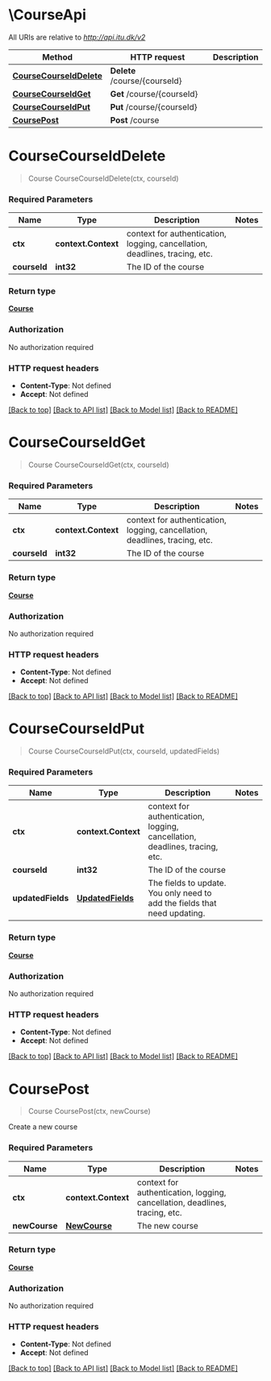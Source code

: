 # \CourseApi

All URIs are relative to *http://api.itu.dk/v2*

Method | HTTP request | Description
------------- | ------------- | -------------
[**CourseCourseIdDelete**](CourseApi.md#CourseCourseIdDelete) | **Delete** /course/{courseId} | 
[**CourseCourseIdGet**](CourseApi.md#CourseCourseIdGet) | **Get** /course/{courseId} | 
[**CourseCourseIdPut**](CourseApi.md#CourseCourseIdPut) | **Put** /course/{courseId} | 
[**CoursePost**](CourseApi.md#CoursePost) | **Post** /course | 


# **CourseCourseIdDelete**
> Course CourseCourseIdDelete(ctx, courseId)


### Required Parameters

Name | Type | Description  | Notes
------------- | ------------- | ------------- | -------------
 **ctx** | **context.Context** | context for authentication, logging, cancellation, deadlines, tracing, etc.
  **courseId** | **int32**| The ID of the course | 

### Return type

[**Course**](Course.md)

### Authorization

No authorization required

### HTTP request headers

 - **Content-Type**: Not defined
 - **Accept**: Not defined

[[Back to top]](#) [[Back to API list]](../README.md#documentation-for-api-endpoints) [[Back to Model list]](../README.md#documentation-for-models) [[Back to README]](../README.md)

# **CourseCourseIdGet**
> Course CourseCourseIdGet(ctx, courseId)


### Required Parameters

Name | Type | Description  | Notes
------------- | ------------- | ------------- | -------------
 **ctx** | **context.Context** | context for authentication, logging, cancellation, deadlines, tracing, etc.
  **courseId** | **int32**| The ID of the course | 

### Return type

[**Course**](Course.md)

### Authorization

No authorization required

### HTTP request headers

 - **Content-Type**: Not defined
 - **Accept**: Not defined

[[Back to top]](#) [[Back to API list]](../README.md#documentation-for-api-endpoints) [[Back to Model list]](../README.md#documentation-for-models) [[Back to README]](../README.md)

# **CourseCourseIdPut**
> Course CourseCourseIdPut(ctx, courseId, updatedFields)


### Required Parameters

Name | Type | Description  | Notes
------------- | ------------- | ------------- | -------------
 **ctx** | **context.Context** | context for authentication, logging, cancellation, deadlines, tracing, etc.
  **courseId** | **int32**| The ID of the course | 
  **updatedFields** | [**UpdatedFields**](.md)| The fields to update. You only need to add the fields that need updating. | 

### Return type

[**Course**](Course.md)

### Authorization

No authorization required

### HTTP request headers

 - **Content-Type**: Not defined
 - **Accept**: Not defined

[[Back to top]](#) [[Back to API list]](../README.md#documentation-for-api-endpoints) [[Back to Model list]](../README.md#documentation-for-models) [[Back to README]](../README.md)

# **CoursePost**
> Course CoursePost(ctx, newCourse)


Create a new course

### Required Parameters

Name | Type | Description  | Notes
------------- | ------------- | ------------- | -------------
 **ctx** | **context.Context** | context for authentication, logging, cancellation, deadlines, tracing, etc.
  **newCourse** | [**NewCourse**](.md)| The new course | 

### Return type

[**Course**](Course.md)

### Authorization

No authorization required

### HTTP request headers

 - **Content-Type**: Not defined
 - **Accept**: Not defined

[[Back to top]](#) [[Back to API list]](../README.md#documentation-for-api-endpoints) [[Back to Model list]](../README.md#documentation-for-models) [[Back to README]](../README.md)

